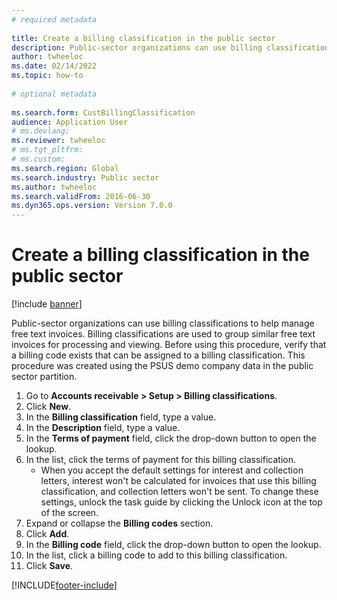 ```yaml
--- 
# required metadata 
 
title: Create a billing classification in the public sector
description: Public-sector organizations can use billing classifications to help manage free text invoices. 
author: twheeloc
ms.date: 02/14/2022
ms.topic: how-to 
 
# optional metadata 
 
ms.search.form: CustBillingClassification   
audience: Application User 
# ms.devlang:  
ms.reviewer: twheeloc
# ms.tgt_pltfrm:  
# ms.custom:  
ms.search.region: Global
ms.search.industry: Public sector
ms.author: twheeloc
ms.search.validFrom: 2016-06-30 
ms.dyn365.ops.version: Version 7.0.0 
---
```

# Create a billing classification in the public sector

[!include [banner](../../includes/banner.md)]

Public-sector organizations can use billing classifications to help manage free text invoices. Billing classifications are used to group similar free text invoices for processing and viewing. Before using this procedure, verify that a billing code exists that can be assigned to a billing classification. This procedure was created using the PSUS demo company data in the public sector partition.

1. Go to **Accounts receivable > Setup > Billing classifications**.
2. Click **New**.
3. In the **Billing classification** field, type a value.
4. In the **Description** field, type a value.
5. In the **Terms of payment** field, click the drop-down button to open the lookup.
6. In the list, click the terms of payment for this billing classification.
    * When you accept the default settings for interest and collection letters, interest won't be calculated for invoices that use this billing classification, and collection letters won't be sent. To change these settings, unlock the task guide by clicking the Unlock icon at the top of the screen.  
7. Expand or collapse the **Billing codes** section.
8. Click **Add**.
9. In the **Billing code** field, click the drop-down button to open the lookup.
10. In the list, click a billing code to add to this billing classification.
11. Click **Save**.



[!INCLUDE[footer-include](../../../includes/footer-banner.md)]
